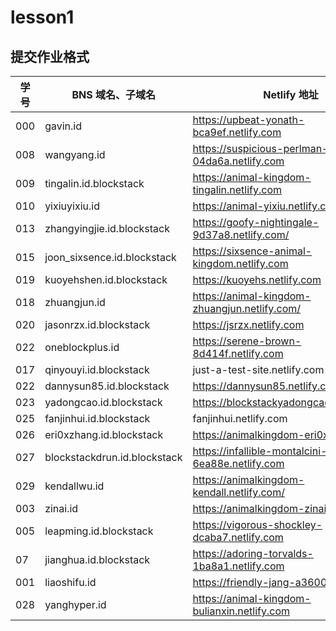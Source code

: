 
# lesson1

## 提交作业格式

| 学号 |BNS 域名、子域名 | Netlify 地址 |
|---|---|---|
| 000 | gavin.id | https://upbeat-yonath-bca9ef.netlify.com |
| 008 | wangyang.id | https://suspicious-perlman-04da6a.netlify.com |
| 009 | tingalin.id.blockstack | https://animal-kingdom-tingalin.netlify.com |
| 010 | yixiuyixiu.id | https://animal-yixiu.netlify.com/ |
| 013 | zhangyingjie.id.blockstack | https://goofy-nightingale-9d37a8.netlify.com/ |
| 015 | joon_sixsence.id.blockstack | https://sixsence-animal-kingdom.netlify.com |
| 019 | kuoyehshen.id.blockstack | https://kuoyehs.netlify.com |
| 018 | zhuangjun.id | https://animal-kingdom-zhuangjun.netlify.com/ |
| 020 | jasonrzx.id.blockstack | https://jsrzx.netlify.com |
| 022 | oneblockplus.id | https://serene-brown-8d414f.netlify.com |
| 017 | qinyouyi.id.blockstack | just-a-test-site.netlify.com |
| 022 | dannysun85.id.blockstack | https://dannysun85.netlify.com |
| 023 | yadongcao.id.blockstack | https://blockstackyadongcao.netlify.com/ |
| 025 | fanjinhui.id.blockstack | fanjinhui.netlify.com |
| 026 | eri0xzhang.id.blockstack | https://animalkingdom-eri0x.netlify.com/ |
| 027 | blockstackdrun.id.blockstack | https://infallible-montalcini-6ea88e.netlify.com |
| 029 | kendallwu.id | https://animalkingdom-kendall.netlify.com/ |
| 003 | zinai.id | https://animalkingdom-zinai.netlify.com |
| 005 | leapming.id.blockstack | https://vigorous-shockley-dcaba7.netlify.com |
| 07 | jianghua.id.blockstack | https://adoring-torvalds-1ba8a1.netlify.com |
| 001 | liaoshifu.id | https://friendly-jang-a3600e.netlify.com |
| 028 | yanghyper.id | https://animal-kingdom-bulianxin.netlify.com |
